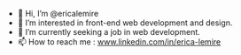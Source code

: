 - 👋 Hi, I’m @ericalemire
- 👀 I’m interested in front-end web development and design.
- 🌱 I’m currently seeking a job in web development.
- 📫 How to reach me : www.linkedin.com/in/erica-lemire

<!---
ericalemire/ericalemire is a ✨ special ✨ repository because its `README.md` (this file) appears on your GitHub profile.
You can click the Preview link to take a look at your changes.
--->
